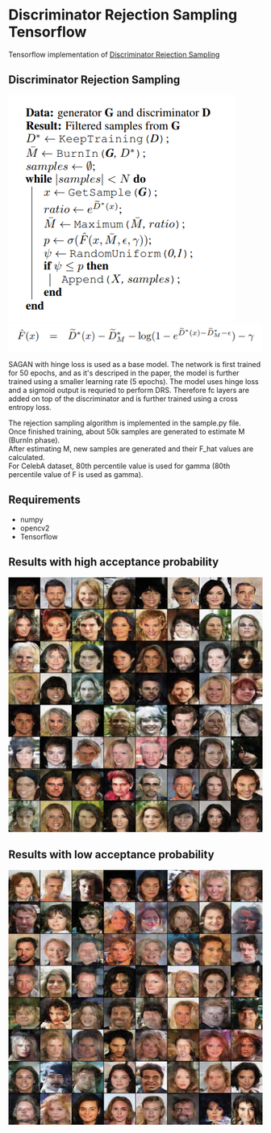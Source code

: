# Discriminator Rejection Sampling Tensorflow

Tensorflow implementation of [Discriminator Rejection Sampling](https://arxiv.org/pdf/1810.06758.pdf)  

## Discriminator Rejection Sampling
![pseudocode](./images/pseudocode.png) 
![equation](./images/equation.png) 

SAGAN with hinge loss is used as a base model. The network is first trained for 50 epochs, and as it's descriped in the paper, the model is further trained using a smaller learning rate (5 epochs). The model uses hinge loss and a sigmoid output is requried to perform DRS. Therefore fc layers are added on top of the discriminator and is further trained using a cross entropy loss.

The rejection sampling algorithm is implemented in the sample.py file.  
Once finished training, about 50k samples are generated to estimate M (BurnIn phase).  
After estimating M, new samples are generated and their F_hat values are calculated.  
For CelebA dataset, 80th percentile value is used for gamma (80th percentile value of F is used as gamma). 


## Requirements
* numpy
* opencv2
* Tensorflow

## Results with high acceptance probability
![high](./images/high.gif)

## Results with low acceptance probability
![low](./images/low.gif)



